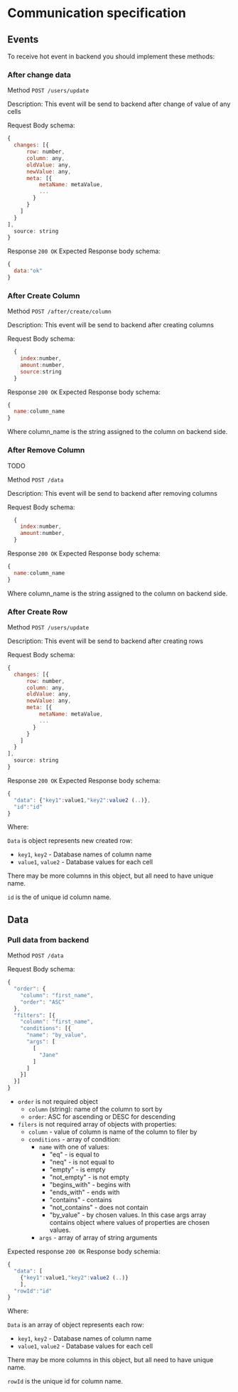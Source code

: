 # Communication specification

## Events

To receive hot event in backend you should implement these methods: 

### After change data

Method `POST /users/update`

Description: This event will be send to backend after change of value of any cells

Request Body schema:

```javascript
{
  changes: [{
      row: number,
      column: any,
      oldValue: any,
      newValue: any,
      meta: [{
          metaName: metaValue,
          ...
        }
      }
    ]
  }
],
  source: string
}
```
Response `200 OK`
Expected Response body schema:
```javascript
{
  data:"ok"
}
```

### After Create Column

Method `POST /after/create/column`

Description: This event will be send to backend after creating columns

Request Body schema:

```javascript
  {
    index:number,
    amount:number,
    source:string
  }
  ```

Response `200 OK`
Expected Response body schema:
```javascript
{
  name:column_name
}
```
Where column_name is the string assigned to the column on backend side.

### After Remove Column

TODO

Method `POST /data`

Description: This event will be send to backend after removing columns

Request Body schema:

```javascript
  {
    index:number,
    amount:number,
  }
  ```

Response `200 OK`
Expected Response body schema:
```javascript
{
  name:column_name
}
```
Where column_name is the string assigned to the column on backend side.

### After Create Row

Method `POST /users/update`

Description: This event will be send to backend after creating rows

Request Body schema:

```javascript
{
  changes: [{
      row: number,
      column: any,
      oldValue: any,
      newValue: any,
      meta: [{
          metaName: metaValue,
          ...
        }
      }
    ]
  }
],
  source: string
}
```

Response `200 OK`
Expected Response body schema:
```javascript
{
  "data": {"key1":value1,"key2":value2 (..)},
  "id":"id"
}
```
Where:

`Data` is object represents new created row:

- `key1`, `key2` - Database names of column name 
- `value1`, `value2` -  Database values for each cell

There may be more columns in this object, but all need to have unique name.

`id` is the of unique id column name.


## Data

### Pull data from backend 

Method `POST /data`

Request Body schema:

```javascript
{
  "order": {
    "column": "first_name",
    "order": "ASC"
  },
  "filters": [{
    "column": "first_name",
    "conditions": [{
      "name": "by_value",
      "args": [
        [
          "Jane"
        ]
      ]
    }]
  }]
}
```
- `order` is not required object
  - `column` (string): name of the column to sort by
  - `order`: ASC for ascending or DESC for descending 
- `filers` is not required array of objects with properties:
  - `column` - value of column is name of the column to filer by 
  - `conditions` - array of condition:
    - `name` with one of values:
      - "eq" - is equal to
      - "neq" - is not equal to
      - "empty" - is empty
      - "not_empty" - is not empty
      - "begins_with" - begins with
      - "ends_with" - ends with
      - "contains" - contains
      - "not_contains" - does not contain
      - "by_value" - by chosen values. In this case args array contains object where values of properties are chosen values. 
    - `args` - array of array of string arguments


Expected response `200 OK` 
Response body schemia:

```javascript
{
  "data": [
    {"key1":value1,"key2":value2 (..)}
    ],
  "rowId":"id"
}
```
Where:

`Data` is an array of object represents each row:

- `key1`, `key2` - Database names of column name 
- `value1`, `value2` -  Database values for each cell

There may be more columns in this object, but all need to have unique name.

`rowId` is the unique id for column name.

